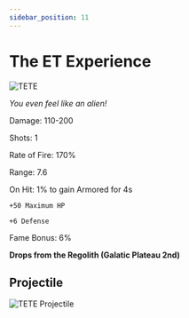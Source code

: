 ```yaml
---
sidebar_position: 11
---
```


# The ET Experience

![TETE](https://cdn.discordapp.com/attachments/1187552567295758487/1187730968652554290/The_ET_Experience.png?ex=6597f3a9&is=65857ea9&hm=39b075910a271c6610af82ceb28610c321e62b7e70cd44d09b7d4c083bee6d6c&)

<i>You even feel like an alien!</i>

Damage: 110-200

Shots: 1 

Rate of Fire: 170%

Range: 7.6


On Hit: 1% to gain Armored for 4s


    +50 Maximum HP
    
    +6 Defense
    
Fame Bonus: 6%

**Drops from the Regolith (Galatic Plateau 2nd)**

## Projectile

![TETE Projectile](https://cdn.discordapp.com/attachments/1160376179996496013/1170814176676028526/etexperience.gif?ex=6591c7ac&is=657f52ac&hm=300fd52f107ee0aa64bc4678149154a9f37f13b56e34f6640b9ddf5b5a2c515c&)
